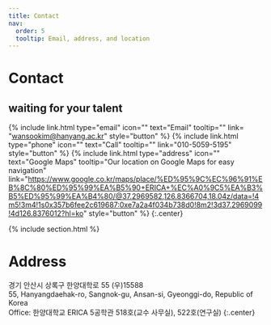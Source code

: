 ```yaml
---
title: Contact
nav:
  order: 5
  tooltip: Email, address, and location
---
```


# <i class="fas fa-envelope"></i>Contact
## waiting for your talent
{%
  include link.html
  type="email"
  icon=""
  text="Email"
  tooltip=""
  link= "wansookim@hanyang.ac.kr"
  style="button"
%}
{%
  include link.html
  type="phone"
  icon=""
  text="Call"
  tooltip=""
  link="010-5059-5195"
  style="button"
%}
{%
  include link.html
  type="address"
  icon=""
  text="Google Maps"
  tooltip="Our location on Google Maps for easy navigation"
  link="https://www.google.co.kr/maps/place/%ED%95%9C%EC%96%91%EB%8C%80%ED%95%99%EA%B5%90+ERICA+%EC%A0%9C5%EA%B3%B5%ED%95%99%EA%B4%80/@37.2969582,126.8366704,18.04z/data=!4m5!3m4!1s0x357b6fee2c619687:0xe7a2a4f034b738d0!8m2!3d37.2969099!4d126.8376012?hl=ko"
  style="button"
%}
{:.center}

{% include section.html %}

# Address 

경기 안산시 상록구 한양대학로 55 (우)15588    
55, Hanyangdaehak-ro, Sangnok-gu, Ansan-si, Gyeonggi-do, Republic of Korea   
Office: 한양대학교 ERICA 5공학관 518호(교수 사무실), 522호(연구실)
{:.center}






<!-- * 카카오맵 - 지도퍼가기 -->
<!-- 1. 지도 노드 -->
<div id="daumRoughmapContainer1640846049957" class="root_daum_roughmap root_daum_roughmap_landing"></div>

<!--
	2. 설치 스크립트
	* 지도 퍼가기 서비스를 2개 이상 넣을 경우, 설치 스크립트는 하나만 삽입합니다.
-->
<script charset="UTF-8" class="daum_roughmap_loader_script" src="https://ssl.daumcdn.net/dmaps/map_js_init/roughmapLoader.js"></script>

<!-- 3. 실행 스크립트 -->
<script charset="UTF-8">
	new daum.roughmap.Lander({
		"timestamp" : "1640846049957",
		"key" : "28muk",
		"mapWidth" : "450",
		"mapHeight" : "450"
	}).render();
</script>
